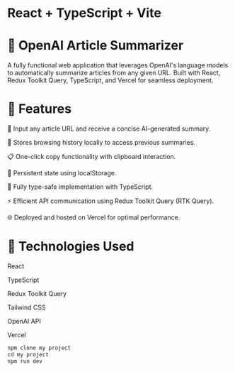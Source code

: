 # React + TypeScript + Vite

# 📰 OpenAI Article Summarizer
A fully functional web application that leverages OpenAI's language models to automatically summarize articles from any given URL. Built with React, Redux Toolkit Query, TypeScript, and Vercel for seamless deployment.

# 🌟 Features

🔗 Input any article URL and receive a concise AI-generated summary.

🔄 Stores browsing history locally to access previous summaries.

📋 One-click copy functionality with clipboard interaction.

💾 Persistent state using localStorage.

🎯 Fully type-safe implementation with TypeScript.

⚡ Efficient API communication using Redux Toolkit Query (RTK Query).

🌐 Deployed and hosted on Vercel for optimal performance.

# 🚀 Technologies Used

React

TypeScript

Redux Toolkit Query

Tailwind CSS

OpenAI API

Vercel


```js
npm clone my project
cd my project
npm run dev 
```
